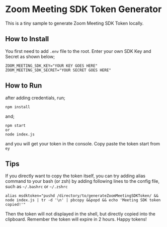 # Zoom Meeting SDK Token Generator
This is a tiny sample to generate Zoom Meeting SDK Token locally.
## How to Install
You first need to add `.env` file to the root. Enter your own SDK Key and Secret as shown below;
```
ZOOM_MEETING_SDK_KEY="YOUR KEY GOES HERE"
ZOOM_MEETING_SDK_SECRET="YOUR SECRET GOES HERE"
```
## How to Run
after adding credentials, run;
```
npm install
```
and;
```
npm start
or
node index.js
```
and you will get your token in the console. Copy paste the token start from `ey`

## Tips
If you directly want to copy the token itself, you can try adding alias command to your bash (or zsh) by adding following lines to the config file, such as `~/.bashrc` or `~/.zshrc` 
```
alias msdktoken="pushd /directory/to/generateZoomMeetingSDKToken/ && node index.js | tr -d '\n' | pbcopy &&popd && echo 'Meeting SDK token copied!'"
```
Then the token will not displayed in the shell, but directly copied into the clipboard. Remember the token will expire in 2 hours.
Happy tokens!